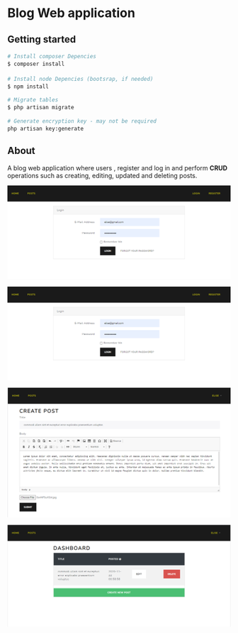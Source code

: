 # Blog Web application

## Getting started

```bash
# Install composer Depencies 
$ composer install

# Install node Depencies (bootsrap, if needed)
$ npm install
```

```bash
# Migrate tables
$ php artisan migrate
```

```bash
# Generate encryption key - may not be required
php artisan key:generate
```



## About

A blog web application where users , register and log in and perform <strong>CRUD</strong> operations such as creating, editing, updated and deleting posts. 

![image-20201122135354966.png](readmeImages/image-20201122135354966.png)

![](readmeImages/image-20201122135354966.png)

![](readmeImages/image-20201122135847594.png)

![](readmeImages/image-20201122140002372.png)
